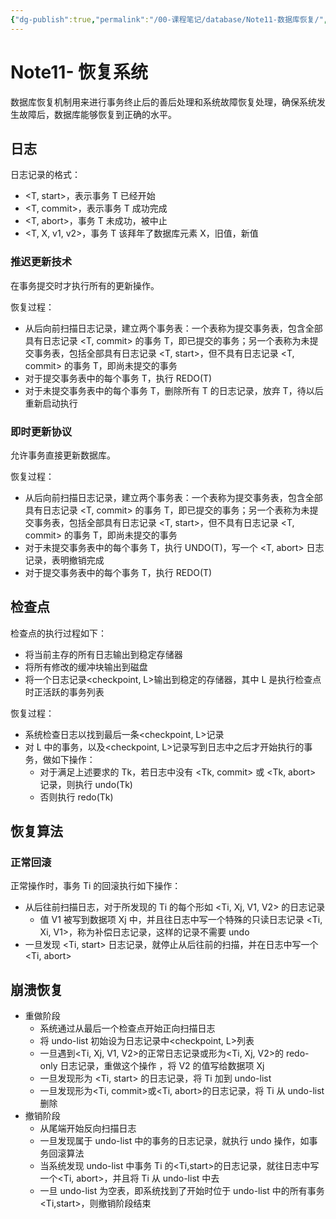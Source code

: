 ```yaml
---
{"dg-publish":true,"permalink":"/00-课程笔记/database/Note11-数据库恢复/","title":"Note11- 恢复系统"}
---
```



# Note11- 恢复系统

数据库恢复机制用来进行事务终止后的善后处理和系统故障恢复处理，确保系统发生故障后，数据库能够恢复到正确的水平。

## 日志

日志记录的格式：

- <T, start>，表示事务 T 已经开始
- <T, commit>，表示事务 T 成功完成
- <T, abort>，事务 T 未成功，被中止
- <T, X, v1, v2>，事务 T 该拜年了数据库元素 X，旧值，新值

### 推迟更新技术

在事务提交时才执行所有的更新操作。

恢复过程：

- 从后向前扫描日志记录，建立两个事务表：一个表称为提交事务表，包含全部具有日志记录 <T, commit> 的事务 T，即已提交的事务；另一个表称为未提交事务表，包括全部具有日志记录 <T, start>，但不具有日志记录 <T, commit> 的事务 T，即尚未提交的事务
- 对于提交事务表中的每个事务 T，执行 REDO(T)
- 对于未提交事务表中的每个事务 T，删除所有 T 的日志记录，放弃 T，待以后重新启动执行

### 即时更新协议

允许事务直接更新数据库。

恢复过程：

- 从后向前扫描日志记录，建立两个事务表：一个表称为提交事务表，包含全部具有日志记录 <T, commit> 的事务 T，即已提交的事务；另一个表称为未提交事务表，包括全部具有日志记录 <T, start>，但不具有日志记录 <T, commit> 的事务 T，即尚未提交的事务
- 对于未提交事务表中的每个事务 T，执行 UNDO(T)，写一个 <T, abort> 日志记录，表明撤销完成
- 对于提交事务表中的每个事务 T，执行 REDO(T)

## 检查点

检查点的执行过程如下：

- 将当前主存的所有日志输出到稳定存储器
- 将所有修改的缓冲块输出到磁盘
- 将一个日志记录<checkpoint, L>输出到稳定的存储器，其中 L 是执行检查点时正活跃的事务列表

恢复过程：

- 系统检查日志以找到最后一条<checkpoint, L>记录
- 对 L 中的事务，以及<checkpoint, L>记录写到日志中之后才开始执行的事务，做如下操作：
  - 对于满足上述要求的 Tk，若日志中没有 <Tk, commit> 或 <Tk, abort> 记录，则执行 undo(Tk)
  - 否则执行 redo(Tk)

## 恢复算法

### 正常回滚

正常操作时，事务 Ti 的回滚执行如下操作：

- 从后往前扫描日志，对于所发现的 Ti 的每个形如 <Ti, Xj, V1, V2> 的日志记录
  - 值 V1 被写到数据项 Xj 中，并且往日志中写一个特殊的只读日志记录 <Ti, Xi, V1>，称为补偿日志记录，这样的记录不需要 undo
- 一旦发现 <Ti, start> 日志记录，就停止从后往前的扫描，并在日志中写一个 <Ti, abort>

## 崩溃恢复

- 重做阶段
  - 系统通过从最后一个检查点开始正向扫描日志
  - 将 undo-list 初始设为日志记录中<checkpoint, L>列表
  - 一旦遇到<Ti, Xj, V1, V2>的正常日志记录或形为<Ti, Xj, V2>的 redo-only 日志记录，重做这个操作 ，将 V2 的值写给数据项 Xj
  - 一旦发现形为 <Ti, start> 的日志记录，将 Ti 加到 undo-list
  - 一旦发现形为<Ti, commit>或<Ti, abort>的日志记录，将 Ti 从 undo-list 删除
- 撤销阶段
  - 从尾端开始反向扫描日志
  - 一旦发现属于 undo-list 中的事务的日志记录，就执行 undo 操作，如事务回滚算法
  - 当系统发现 undo-list 中事务 Ti 的<Ti,start>的日志记录，就往日志中写一个<Ti, abort>，并且将 Ti 从 undo-list 中去
  - 一旦 undo-list 为空表，即系统找到了开始时位于 undo-list 中的所有事务<Ti,start>，则撤销阶段结束
